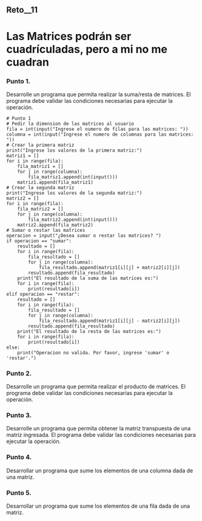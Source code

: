 ## Reto__11
# Las Matrices podrán ser cuadrículadas, pero a mi no me cuadran
### Punto 1. 
Desarrolle un programa que permita realizar la suma/resta de matrices. El programa debe validar las condiciones necesarias para ejecutar la operación.

```
# Punto 1
# Pedir la dimension de las matrices al usuario
fila = int(input("Ingrese el numero de filas para las matrices: "))
columna = int(input("Ingrese el numero de columnas para las matrices: "))
# Crear la primera matriz
print("Ingrese los valores de la primera matriz:")
matriz1 = []
for i in range(fila):
    fila_matriz1 = []
    for j in range(columna):
        fila_matriz1.append(int(input()))
    matriz1.append(fila_matriz1)
# Crear la segunda matriz
print("Ingrese los valores de la segunda matriz:")
matriz2 = []
for i in range(fila):
    fila_matriz2 = []
    for j in range(columna):
        fila_matriz2.append(int(input()))
    matriz2.append(fila_matriz2)
# Sumar o restar las matrices
operacion = input("¿Desea sumar o restar las matrices? ")
if operacion == "sumar":
    resultado = []
    for i in range(fila):
        fila_resultado = []
        for j in range(columna):
            fila_resultado.append(matriz1[i][j] + matriz2[i][j])
        resultado.append(fila_resultado)
    print("El resultado de la suma de las matrices es:")
    for i in range(fila):
        print(resultado[i])
elif operacion == "restar":
    resultado = []
    for i in range(fila):
        fila_resultado = []
        for j in range(columna):
            fila_resultado.append(matriz1[i][j] - matriz2[i][j])
        resultado.append(fila_resultado)
    print("El resultado de la resta de las matrices es:")
    for i in range(fila):
        print(resultado[i])
else:
    print("Operacion no valida. Por favor, ingrese 'sumar' o 'restar'.")
```

### Punto 2. 
Desarrolle un programa que permita realizar el producto de matrices. El programa debe validar las condiciones necesarias para ejecutar la operación.

### Punto 3. 
Desarrolle un programa que permita obtener la matriz transpuesta de una matriz ingresada. El programa debe validar las condiciones necesarias para ejecutar la operación.

### Punto 4. 
Desarrollar un programa que sume los elementos de una columna dada de una matriz.

### Punto 5. 
Desarrollar un programa que sume los elementos de una fila dada de una matriz.
